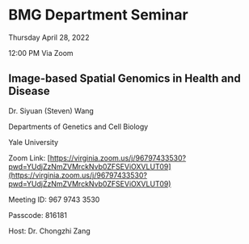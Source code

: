 # BMG Department Seminar

Thursday April 28, 2022

12:00 PM Via Zoom

## Image-based Spatial Genomics in Health and Disease

Dr. Siyuan (Steven) Wang

Departments of Genetics and Cell Biology

Yale University

Zoom Link:
[https://virginia.zoom.us/j/96797433530?pwd=YUdjZzNmZVMrckNvb0ZFSEViOXVLUT09](https://virginia.zoom.us/j/96797433530?pwd=YUdjZzNmZVMrckNvb0ZFSEViOXVLUT09)

Meeting ID: 967 9743 3530

Passcode:  816181

Host: Dr. Chongzhi Zang

